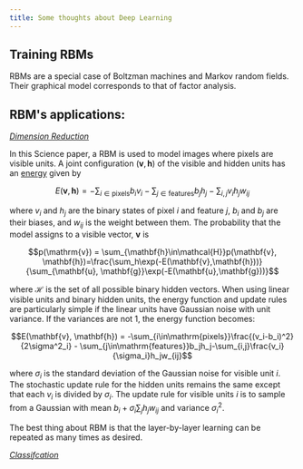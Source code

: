 ```yaml
---
title: Some thoughts about Deep Learning
---
```


Training RBMs
------------

RBMs are a special case of Boltzman machines and Markov random fields. Their graphical model corresponds to that of factor analysis.

RBM's applications:
------------

[*Dimension Reduction*][1]

In this Science paper, a RBM is used to model images where pixels are visible units. A joint configuration $(\mathbf{v}, \mathbf{h})$ of the visible and hidden units has an [energy][2] given by

$$E(\mathbf{v}, \mathbf{h}) = -\sum_{i\in\mathrm{pixels}}b_iv_i - \sum_{j\in\mathrm{features}}b_jh_j-\sum_{i,j}v_ih_jw_{ij}$$

where $v_i$ and $h_j$ are the binary states of pixel $i$ and feature $j$, $b_i$ and $b_j$ are their biases, and $w_{ij}$ is the weight between them. The probability that the model assigns to a visible vector, $\mathbf{v}$ is

$$p(\mathrm{v}) = \sum_{\mathbf{h}\in\mathcal{H}}p(\mathbf{v}, \mathbf{h})=\frac{\sum_h\exp(-E(\mathbf{v},\mathbf{h}))}{\sum_{\mathbf{u}, \mathbf{g}}\exp(-E(\mathbf{u},\mathbf{g}))}$$

where $\mathcal{H}$ is the set of all possible binary hidden vectors. When using linear visible units and binary hidden units, the energy function and update rules are particularly simple if the linear units have Gaussian noise with unit variance. If the variances are not $1$, the energy function becomes:

$$E(\mathbf{v}, \mathbf{h}) = -\sum_{i\in\mathrm{pixels}}\frac{(v_i-b_i)^2}{2\sigma^2_i} - \sum_{j\in\mathrm{features}}b_jh_j-\sum_{i,j}\frac{v_i}{\sigma_i}h_jw_{ij}$$

where $\sigma_i$ is the standard deviation of the Gaussian noise for visible unit $i$. The stochastic update
rule for the hidden units remains the same except that each $v_i$ is divided by $\sigma_i$. The update rule
for visible units $i$ is to sample from a Gaussian with mean $b_i+\sigma_i\sum_jh_jw_{ij}$ and variance $\sigma_i^2$.

The best thing about RBM is that the layer-by-layer learning can be repeated as many times as desired.

[*Classifcation*][3]

[1]: http://www.cs.toronto.edu/~hinton/science.pdf "Geoffrey Hinton and Ruslan Salakhutdinov (2006). Reducing the dimensionality of data with neural networks. Science 28:504–507."

[2]: http://www.pnas.org/content/79/8/2554.full.pdf "J. J. Hopfield, Proc. Natl. Acad. Sci. U.S.A. 79, 2554 (1982)."

[3]: http://machinelearning.org/archive/icml2008/papers/601.pdf "Hugo Larochelle and Yoshua Bengio (2008). Classification using discriminative restricted Boltzmann machines. Proc. 25th Int'l Conf. on Machine Learning."
